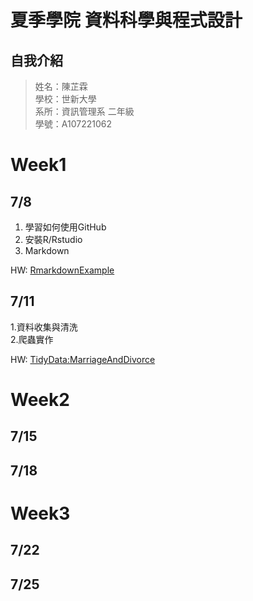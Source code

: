 # 夏季學院 資料科學與程式設計
## 自我介紹
> 姓名：陳芷霖 <br />
> 學校：世新大學 <br />
> 系所：資訊管理系 二年級 <br />
> 學號：A107221062 <br />

# Week1 
## 7/8
1. 學習如何使用GitHub <br />
2. 安裝R/Rstudio<br />
3. Markdown<br />

HW:
[RmarkdownExample](https://anniechen1226.github.io/RClassRepository/Week1/RMarkdownExample.html)
## 7/11
1.資料收集與清洗<br />
2.爬蟲實作<br />

HW:
[TidyData:MarriageAndDivorce](https://anniechen1226.github.io/RClassRepository/Week1/20190711/MarriageAndDivorce.html)
# Week2
## 7/15
## 7/18
# Week3
## 7/22
## 7/25



